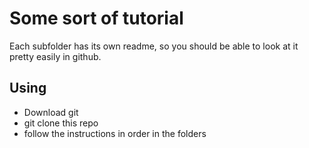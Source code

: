 Some sort of tutorial
====

Each subfolder has its own readme, so you should be able to look at it pretty easily in github.

Using
---
- Download git
- git clone this repo
- follow the instructions in order in the folders
